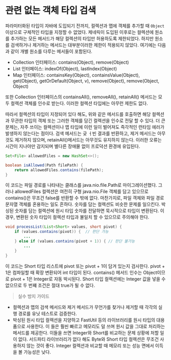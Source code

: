 # 관련 없는 객체 타입 검색
파라미터화된 타입이 자바에 도입되기 전까지, 컬렉션과 맵에 객체를 추가할 때 `Object` 이상으로 구체적인 타입을 지정할 수 없었다.
제네릭이 도입된 이후로는 컬렉션에 원소를 추가하는 모든 메서드가 해당 컬렉션의 타입만 허용하도록 제한되었다.
하지만 원소를 검색하거나 제거하는 메서드는 대부분이러한 제한이 적용되지 않았다.
여기에는 다음과 같이 개별 원소를 다루는 메서들이 포함된다.

* Collection 인터페이스: contains(Object), remove(Object)
* List 인터페이스: indexOf(Object), lastIndex(Object)
* Map 인터페이스: containsKey(Object), containsValue(Object), get(Object), getOrDefault(Object, v), remove(Object), remove(Object, Object)

또한 Collection 인터페이스의 containsAll(), removeAll(), retainAll() 메서드는 모두 컬렉션 객체를 인수로 받는다.
이러한 컬렉션 타입에는 아무런 제한도 없다.

따라서 컬렉션의 타입이 지정되어 있다 해도, 위와 같은 메서드를 호출하면 해당 컬렉션과 무관한 타입의 객체 또는 그러한 객체를 담긴 컬렉션을 인수로 전달 할 수 있다.
더 큰 문제는, 자주 쓰이는 컬렉션이나 맵 타입에 이런 일이 벌어져도 즉각적인 런타임 에러가 발생하지 않는다는 점이다.
검색 메서드는 긎 ㅓ빈 결과를 반환하고, 제거 메서드는 아무것도 제거하지 않으며, retainAll()메서드는 아무것도 유지하지 않는다.
이러한 오류는 시간이 지나야만 감지되며 별다른 장애물 없이 프로덕션 환경에 유입된다.

```java
Set<File> allowedFiles = new HashSet<>();

boolean isAllowed(Path filePath) {
    return allowedFiles.contains(filePath);
}
```

이 코드는 파일 경로를 나타내는 클래스를 java.nio.file.Path로 마이그레이션했다.
그러나 allowedFiles 컬렉션은 여전히 구형 java.nio.File 객체를 담고 있으므로 contains()은 무조건 false를 반환할 수 밖에 없다.
마찬가지로, 파일 객체와 파일 경로 문자열 객체를 혼용하는 일도 흔하다.
숫자를 담는 컬렉션도 비슷한 문제를 일으킨다. 박싱된 숫자를 담는 컬렉션에 원시 타입 숫자를 전달하면 묵시적으로 타입이 변환된다.
이 경우, 변환된 숫자 타입이 컬렉션 타입과 불일치 할 수 있으므로 주의해야 한다.

```java
void processList(List<Short> values, short pivot) {
    if (values.contains(pivot)) {  // 판단 가능
        ...
    } else if (values.contains(pivot + 1)) { // 판단 불가능 
        ...
    }
}
```
이 코드는 Short 타입 리스트에 pivot 또는 pivot + 1이 담겨 있는지 검사한다.
pivot + 1은 컴파일할 때 확장 변환되어 int 타입이 된다.
contains() 메서드 인수는 Object이므로 pivot + 1은 Integer로 자동 박시된다.
Short 타입 컬렉션에는 Integer 값을 넣을 수 없으므로 두 번쨰 조건은 절대 true가 될 수 없다.

> 실수 방지 가이드
* 컬렉션과 맵의 검색 메서드와 제거 메서드가 무언가를 찾거나 제거할 때 각각의 실행 경로를 유닛 테스트로 검증한다.
* 박싱된 원시 타입 컬렉션을 지양하고 FastUtil 등의 라이브러리를 원시 타입의 대용품으로 사용한다.
이 들은 훨씬 빠르고 메모리도 덜 쓰며 원시 값을 그대로 처리하는 메서드를 제공한다. 이들을 쓰면 Integer와 Short를 비교하는 문제 상황에 처할 일이 없다.
서드파티 라이브러리가 없다 해도 Byte와 Short 타입 컬렉션은 무조건 사용하지 않는 것이 좋다. Integer 컬렉션과 비교할 때 메모리 또는 성능 면에서 이득을 볼 가능성은 낮다.
